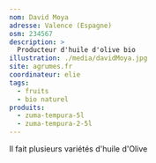 ```yaml
---
nom: David Moya
adresse: Valence (Espagne)
osm: 234567
description: >
  Producteur d'huile d'olive bio 
illustration: ./media/davidMoya.jpg
site: agrumes.fr
coordinateur: elie
tags:
  - fruits
  - bio naturel
produits:
  - zuma-tempura-5l
  - zuma-tempura-2-5l
---
```

Il fait plusieurs variétés d'huile d'Olive